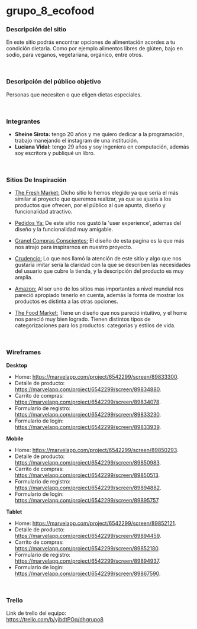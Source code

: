 # grupo_8_ecofood

### __Descripción del sitio__
En este sitio podrás encontrar opciones de alimentación acordes a tu condición dietaria. Como por ejemplo alimentos libres de glúten, bajo en sodio, para veganos, vegetariana, orgánico, entre otros.

<br />

### __Descripción del público objetivo__
Personas que necesiten o que eligen dietas especiales.

<br />

### __Integrantes__
- **Sheine Sirota:** tengo 20 años y me quiero dedicar a la programación, trabajo manejando el instagram de una institución.
- **Luciana Vidal:** tengo 29 años y soy ingeniera en computación, además soy escritora y publiqué un libro.

<br />

### __Sitios De Inspiración__
- [The Fresh Market:](https://www.thefreshmarket.com.ar)
Dicho sitio lo hemos elegido ya que sería el más similar al proyecto que queremos realizar, ya que se ajusta a los productos que ofrecen, por el público al que apunta, diseño y funcionalidad atractivo. 

- [Pedidos Ya:](https://www.pedidosya.com.uy)
De este sitio nos gustó la 'user experience', ademas del diseño y la funcionalidad muy amigable. 

- [Granel Compras Conscientes:](https://granel.com.uy)
El diseño de esta pagina es la que más nos atrajo para inspirarnos en nuestro proyecto. 

- [Crudencio:](https://crudencio.com.ar)
Lo que nos llamó la atención de este sitio y algo que nos gustaría imitar sería la claridad con la que se describen las necesidades del usuario que cubre la tienda, y la descripción del producto es muy amplia. 

- [Amazon:](https://www.amazon.com)
Al ser uno de los sitios mas importantes a nivel mundial nos pareció apropiado tenerlo en cuenta, además la forma de mostrar los productos es distinta a las otras opciones.

- [The Food Market:](https://www.thefoodmarket.com.ar/)
Tiene un diseño que nos pareció intuitivo, y el home nos pareció muy bien logrado. Tienen distintos tipos de categorizaciones para los productos: categorías y estilos de vida.

<br />

### __Wireframes__

**Desktop**

- Home: https://marvelapp.com/project/6542299/screen/89833300.
- Detalle de producto: https://marvelapp.com/project/6542299/screen/89834880.
- Carrito de compras: https://marvelapp.com/project/6542299/screen/89834078.
- Formulario de registro: https://marvelapp.com/project/6542299/screen/89833230.
- Formulario de login: https://marvelapp.com/project/6542299/screen/89833939.

**Mobile**

- Home: https://marvelapp.com/project/6542299/screen/89850293.
- Detalle de producto: https://marvelapp.com/project/6542299/screen/89850983.
- Carrito de compras: https://marvelapp.com/project/6542299/screen/89850513.
- Formulario de registro: https://marvelapp.com/project/6542299/screen/89894882.
- Formulario de login: https://marvelapp.com/project/6542299/screen/89895757.

**Tablet**

- Home: https://marvelapp.com/project/6542299/screen/89852121.
- Detalle de producto: https://marvelapp.com/project/6542299/screen/89894459.
- Carrito de compras: https://marvelapp.com/project/6542299/screen/89852180.
- Formulario de registro: https://marvelapp.com/project/6542299/screen/89894937.
- Formulario de login: https://marvelapp.com/project/6542299/screen/89867590.

<br />

### __Trello__
Link de trello del equipo:  
https://trello.com/b/yjbdtPOq/dhgrupo8
